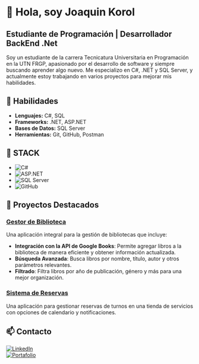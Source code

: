 # 👋 Hola, soy Joaquin Korol
## Estudiante de Programación | Desarrollador BackEnd .Net

Soy un estudiante de la carrera Tecnicatura Universitaria en Programación en la UTN FRGP, apasionado por el desarrollo de software y siempre buscando aprender algo nuevo. Me especializo en C#, .NET y SQL Server, y actualmente estoy trabajando en varios proyectos para mejorar mis habilidades.

## 💪 Habilidades
- **Lenguajes:** C#, SQL
- **Frameworks:** .NET, ASP.NET
- **Bases de Datos:** SQL Server
- **Herramientas:** Git, GitHub, Postman

## 🚀 STACK
- ![C#](https://img.shields.io/badge/-C%23-blue)
- ![ASP.NET](https://img.shields.io/badge/-ASP.NET-5C2D91)
- ![SQL Server](https://img.shields.io/badge/-SQL%20Server-CC2927)
- ![GitHub](https://img.shields.io/badge/GitHub-181717?style=for-the-badge&logo=github&logoColor=white)

## 💼 Proyectos Destacados

### [Gestor de Biblioteca](https://github.com/tuusuario/gestor-biblioteca)
Una aplicación integral para la gestión de bibliotecas que incluye:

- **Integración con la API de Google Books**: Permite agregar libros a la biblioteca de manera eficiente y obtener información actualizada.
- **Búsqueda Avanzada**: Busca libros por nombre, título, autor y otros parámetros relevantes.
- **Filtrado**: Filtra libros por año de publicación, género y más para una mejor organización.

### [Sistema de Reservas](https://github.com/tuusuario/sistema-reservas)
Una aplicación para gestionar reservas de turnos en una tienda de servicios con opciones de calendario y notificaciones.

## 📫 Contacto
[![LinkedIn](https://img.shields.io/badge/LinkedIn-0A66C2?style=for-the-badge&logo=linkedin&logoColor=white)](https://www.linkedin.com/in/joaquin-korol/)</br>
[![Portafolio](https://img.shields.io/badge/Portafolio-0A66C2?style=for-the-badge&logo=portfolio&logoColor=white)](https://tuportafolio.com)


